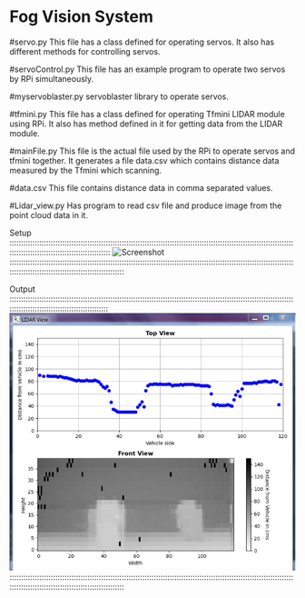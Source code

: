 # Fog Vision System

#servo.py
This file has a class defined for operating servos. It also has different methods for controlling servos.

#servoControl.py
This file has an example program to operate two servos by RPi simultaneously.

#myservoblaster.py
servoblaster library to operate servos.

#tfmini.py
This file has a class defined for operating Tfmini LIDAR module using RPi. It also has method defined in it for getting data from the LIDAR module. 

#mainFile.py
This file is the actual file used by the RPi to operate servos and tfmini together. It generates a file data.csv which contains distance data measured by the Tfmini which scanning.

#data.csv
This file contains distance data in comma separated values.  

#Lidar_view.py
Has program to read csv file and produce image from the point cloud data in it. 

Setup ::::::::::::::::::::::::::::::::::::::::::::::::::::::::::::::::::::::::::::::::::::::::::::::::::::::::::::::::::::::::::::::::::::::::::::::::::::::::::::::::::::::::
![Screenshot](P_20200908_112324.jpg)    
::::::::::::::::::::::::::::::::::::::::::::::::::::::::::::::::::::::::::::::::::::::::::::::::::::::::::::::::::::::::::::::::::::::::::::::::::::::::::::::::::::::::::::::

Output :::::::::::::::::::::::::::::::::::::::::::::::::::::::::::::::::::::::::::::::::::::::::::::::::::::::::::::::::::::::::::::::::::::::::::::::::::::::::::::::::::::::
![alt text](https://github.com/shubhamchaudharybrg/Fog_Vision_System/blob/27c04814957643c19c8d969b22f7e4e0ee604d5e/Lidar%20view%20new.PNG?raw=true)
::::::::::::::::::::::::::::::::::::::::::::::::::::::::::::::::::::::::::::::::::::::::::::::::::::::::::::::::::::::::::::::::::::::::::::::::::::::::::::::::::::::::::::::
